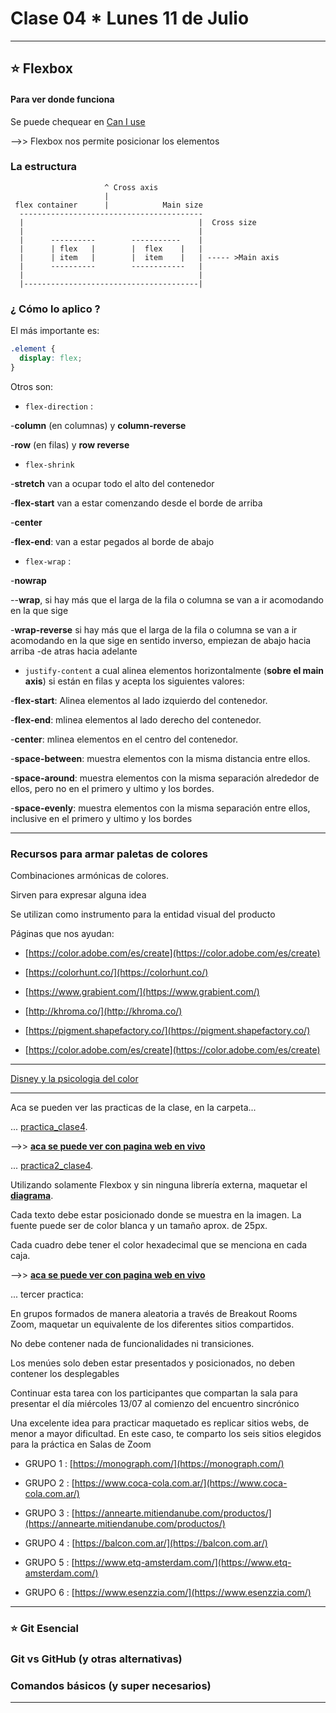 # Clase 04 * Lunes 11 de Julio

---

## :star:  Flexbox

#### Para ver donde funciona

Se puede chequear en [Can I use](https://caniuse.com/?search=flexbox)


-->> Flexbox nos permite posicionar los elementos

### La estructura

``` 
                     ^ Cross axis
                     |
 flex container      |            Main size
  -----------------------------------------
  |                                       |  Cross size
  |                                       |
  |      ----------        -----------    |
  |      | flex   |        |  flex    |   |
  |      | item   |        |  item    |   | ----- >Main axis
  |      ----------        ------------   |
  |                                       |
  |---------------------------------------|

```
### ¿ Cómo lo aplico ?

El más importante es:

```CSS
.element {
  display: flex;
}
```

Otros son:


- ```flex-direction``` : 

-**column** (en columnas) y **column-reverse**

-**row** (en filas) y **row reverse**


- ```flex-shrink```

-**stretch** van a ocupar todo el alto del contenedor

-**flex-start** van a estar comenzando desde el borde de arriba

-**center**

-**flex-end**: van a estar pegados al borde de abajo

- ```flex-wrap``` : 

-**nowrap**

--**wrap**, si hay más que el larga de la fila o columna se van a ir acomodando en la que sige

-**wrap-reverse** si hay más que el larga de la fila o columna se van a ir acomodando en la que sige en sentido inverso, empiezan de abajo hacia arriba -de atras hacia adelante

- ```justify-content``` a cual alinea elementos horizontalmente (**sobre el main axis**) si están en filas y acepta los siguientes valores:

-**flex-start**: Alinea elementos al lado izquierdo del contenedor.

-**flex-end**: mlinea elementos al lado derecho del contenedor.

-**center**: mlinea elementos en el centro del contenedor.

-**space-between**: muestra elementos con la misma distancia entre ellos.

-**space-around**: muestra elementos con la misma separación alrededor de ellos, pero no en el primero y ultimo y los bordes.

-**space-evenly**: muestra elementos con la misma separación entre ellos, inclusive en el primero y ultimo y los bordes

---


### Recursos para armar paletas de colores

Combinaciones armónicas de colores.

Sirven para expresar alguna idea

Se utilizan como instrumento para la entidad visual del producto

Páginas que nos ayudan:

- [https://color.adobe.com/es/create](https://color.adobe.com/es/create)

- [https://colorhunt.co/](https://colorhunt.co/)

- [https://www.grabient.com/](https://www.grabient.com/)

- [http://khroma.co/](http://khroma.co/)

- [https://pigment.shapefactory.co/](https://pigment.shapefactory.co/)

- [https://color.adobe.com/es/create](https://color.adobe.com/es/create)

---

[Disney y la psicologia del color](https://mott.pe/noticias/lo-que-los-villanos-de-disney-revelan-sobre-la-psicologia-del-color/)

---


Aca se pueden ver las practicas de la clase, en la carpeta...

... [practica_clase4](https://github.com/eugenia1984/Avalith-React/tree/main/clase04/practica_clase4).


-->> [**aca se puede ver con pagina web en vivo**](https://eugenia1984.github.io/Avalith-React/clase04/practica1_clase4/index.html)



... [practica2_clase4](https://github.com/eugenia1984/Avalith-React/tree/main/clase04/practica2_clase4).

Utilizando solamente Flexbox y sin ninguna librería externa, maquetar el [**diagrama**](https://github.com/eugenia1984/Avalith-React/blob/main/clase04/maquetado.pdf).

Cada texto debe estar posicionado donde se muestra en la imagen. La fuente puede ser de color blanca y un tamaño aprox. de 25px.

Cada cuadro debe tener el color hexadecimal que se menciona en cada caja. 

-->> [**aca se puede ver con pagina web en vivo**](https://eugenia1984.github.io/Avalith-React/clase04/practica2_clase4/index.html)

... tercer practica:

En grupos formados de manera aleatoria a través de Breakout Rooms Zoom, maquetar un equivalente de los diferentes sitios compartidos. 

No debe contener nada de funcionalidades ni transiciones. 

Los menúes solo deben estar presentados y posicionados, no deben contener los desplegables

Continuar esta tarea con los participantes que compartan la sala para presentar el día miércoles 13/07 al comienzo del encuentro sincrónico

Una excelente idea para practicar maquetado es replicar sitios webs, de menor a mayor dificultad. En este caso, te comparto los seis sitios elegidos para la práctica en Salas de Zoom

-  GRUPO 1 : [https://monograph.com/](https://monograph.com/)

-  GRUPO 2 : [https://www.coca-cola.com.ar/](https://www.coca-cola.com.ar/)

-  GRUPO 3 : [https://annearte.mitiendanube.com/productos/](https://annearte.mitiendanube.com/productos/)

-  GRUPO 4 : [https://balcon.com.ar/](https://balcon.com.ar/)

-  GRUPO 5 : [https://www.etq-amsterdam.com/](https://www.etq-amsterdam.com/)

-  GRUPO 6 : [https://www.esenzzia.com/](https://www.esenzzia.com/)


---

### :star: Git Esencial

### Git vs GitHub (y otras alternativas)

### Comandos básicos (y super necesarios)


---
